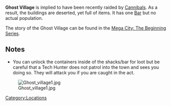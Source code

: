 **Ghost Village** is implied to have been recently raided by
[Cannibals](02%20-%20Projects%20&%20Wikis/Kenshi/Kenshi%20Wiki/Kenshi%20Wiki%20Template/Cannibals.md "wikilink"). As a result, the buildings are
deserted, yet full of items. It has one [Bar](Bar.md "wikilink") but no
actual population.

The story of the Ghost Village can be found in the [Mega City: The
Beginning Series](Mega_City:_The_Beginning_Series "wikilink").

## Notes

- You can unlock the containers inside of the shacks/bar for loot but be
  careful that a Tech Hunter does not patrol into the town and sees you
  doing so. They will attack you if you are caught in the act.

<figure>
<img src="Ghost_village1.jpg" title="Ghost_village1.jpg" />
<figcaption>Ghost_village1.jpg</figcaption>
</figure>

[Category:Locations](Category:Locations "wikilink")